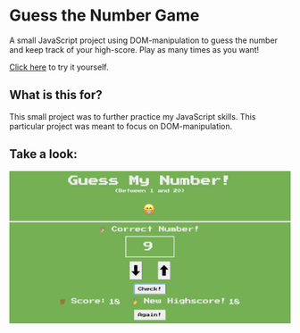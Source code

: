 # Guess the Number Game

A small JavaScript project using DOM-manipulation to guess the number and keep track of your high-score. Play as many times as you want!

[Click here](https://blksmk8483.github.io/Guess-Number/) to try it yourself.

## What is this for?

This small project was to further practice my JavaScript skills. This particular project was meant to focus on DOM-manipulation.

## Take a look:

![mainscreen](/Assets/guess.png)
